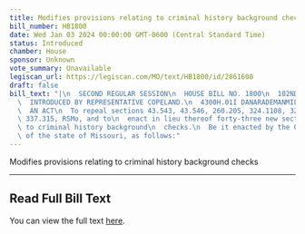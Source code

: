 ```yaml
---
title: Modifies provisions relating to criminal history background checks
bill_number: HB1800
date: Wed Jan 03 2024 00:00:00 GMT-0600 (Central Standard Time)
status: Introduced
chamber: House
sponsor: Unknown
vote_summary: Unavailable
legiscan_url: https://legiscan.com/MO/text/HB1800/id/2861600
draft: false
bill_text: "|\n  SECOND REGULAR SESSION\n  HOUSE BILL NO. 1800\n  102ND GENERAL ASSEMBLY\n\
  \  INTRODUCED BY REPRESENTATIVE COPELAND.\n  4300H.01I DANARADEMANMILLER,ChiefClerk\n\
  \  AN ACT\n  To repeal sections 43.543, 43.546, 260.205, 324.1108, 324.1116, and\
  \ 337.315, RSMo, and to\n  enact in lieu thereof forty-three new sections relating\
  \ to criminal history background\n  checks.\n  Be it enacted by the General Assembly\
  \ of the state of Missouri, as follows:"
---
```

Modifies provisions relating to criminal history background checks

---

## Read Full Bill Text

You can view the full text [here](https://legiscan.com/MO/text/HB1800/id/2861600).

